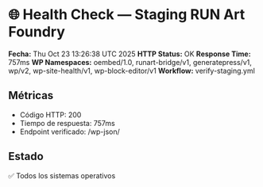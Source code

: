 # 🌐 Health Check — Staging RUN Art Foundry
**Fecha:** Thu Oct 23 13:26:38 UTC 2025
**HTTP Status:** OK
**Response Time:** 757ms
**WP Namespaces:** oembed/1.0, runart-bridge/v1, generatepress/v1, wp/v2, wp-site-health/v1, wp-block-editor/v1
**Workflow:** verify-staging.yml

## Métricas
- Código HTTP: 200
- Tiempo de respuesta: 757ms
- Endpoint verificado: /wp-json/

## Estado
✅ Todos los sistemas operativos
